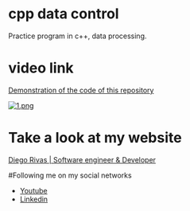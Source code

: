 # cpp data control
Practice program in c++, data processing.


# video link

[Demonstration of the code of this repository](http://localhost/ "link title")


[![1.png](https://i.postimg.cc/vTtCRnVg/1.png)](https://postimg.cc/GT9XGHzd)

# Take a look at my website
[Diego Rivas | Software engineer & Developer](http://localhost/ "link title")


#Following me on my social networks
- [Youtube](http://localhost/ "link title")
- [Linkedin](http://localhost/ "link title")
